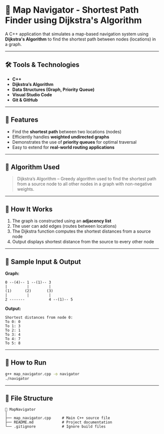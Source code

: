 # 🚗 Map Navigator - Shortest Path Finder using Dijkstra's Algorithm              

A C++ application that simulates a map-based navigation system using **Dijkstra's Algorithm** to find the shortest path between nodes (locations) in a graph.

---

## 🛠️ Tools & Technologies

* **C++**
* **Dijkstra’s Algorithm**
* **Data Structures (Graph, Priority Queue)**
* **Visual Studio Code**
* **Git & GitHub**

---

## 📌 Features

* Find the **shortest path** between two locations (nodes)
* Efficiently handles **weighted undirected graphs**
* Demonstrates the use of **priority queues** for optimal traversal
* Easy to extend for **real-world routing applications**

---

## 🧠 Algorithm Used

> Dijkstra’s Algorithm – Greedy algorithm used to find the shortest path from a source node to all other nodes in a graph with non-negative weights.

---

## 🧾 How It Works

1. The graph is constructed using an **adjacency list**
2. The user can add edges (routes between locations)
3. The Dijkstra function computes the shortest distances from a source node
4. Output displays shortest distance from the source to every other node

---

## 🧪 Sample Input & Output

**Graph:**

```
0 --(4)-- 1 --(1)-- 3
|         |         |
(1)      (2)       (3)
|         |         |
2 -------           4 --(1)-- 5
```

**Output:**

```
Shortest distances from node 0:
To 0: 0
To 1: 3
To 2: 1
To 3: 4
To 4: 7
To 5: 8
```

---

## 🚀 How to Run

```bash
g++ map_navigator.cpp -o navigator
./navigator
```

---

## 📂 File Structure

```
📁 MapNavigator
│
├── map_navigator.cpp     # Main C++ source file
├── README.md             # Project documentation
└── .gitignore            # Ignore build files
```
